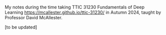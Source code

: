 My notes during the time taking TTIC 31230 Fundamentals of Deep Learning https://mcallester.github.io/ttic-31230/ in Autumn 2024, taught by Professor David McAllester.

[to be updated]


